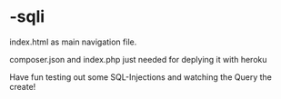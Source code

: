 # -sqli
index.html as main navigation file.

composer.json and index.php just needed for deplying it with heroku

Have fun testing out some SQL-Injections and watching the Query the create!
